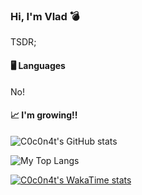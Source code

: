 
### Hi, I'm Vlad :bomb:

TSDR;

#### 🖥️ Languages
No!

#### 📈 I'm growing!!
![C0c0n4t's GitHub stats](https://github-readme-stats.vercel.app/api?username=C0c0n4t&theme=dark&show_icons=true)

![My Top Langs](https://github-readme-stats.vercel.app/api/top-langs/?username=C0c0n4t&langs_count=8)

[![C0c0n4t's WakaTime stats](https://github-readme-stats.vercel.app/api/wakatime?username=C0c0n4t)](https://github.com/anuraghazra/github-readme-stats)




